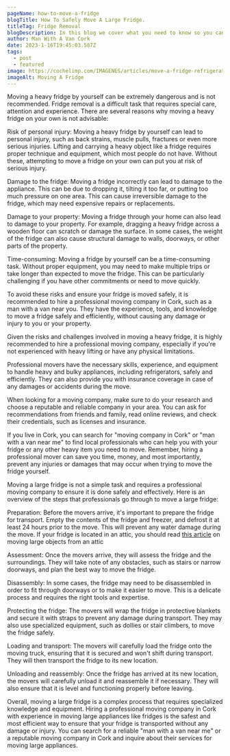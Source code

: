 ```yaml
---
pageName: how-to-move-a-fridge
blogTitle: How To Safely Move A Large Fridge.
titleTag: Fridge Removal
blogDescription: In this blog we cover what you need to know so you can safely move a heavy fridge
author: Man With A Van Cork
date: 2023-1-16T19:45:03.587Z
tags:
  - post
  - featured
image: https://cochelimp.com/IMAGENES/articles/move-a-fridge-refrigerator-moving.jpg
imageAlt: Moving A Fridge
---
```

Moving a heavy fridge by yourself can be extremely dangerous and is not recommended. Fridge removal is a difficult task that requires special care, attention and experience. There are several reasons why moving a heavy fridge on your own is not advisable:

Risk of personal injury: Moving a heavy fridge by yourself can lead to personal injury, such as back strains, muscle pulls, fractures or even more serious injuries. Lifting and carrying a heavy object like a fridge requires proper technique and equipment, which most people do not have. Without these, attempting to move a fridge on your own can put you at risk of serious injury.

Damage to the fridge: Moving a fridge incorrectly can lead to damage to the appliance. This can be due to dropping it, tilting it too far, or putting too much pressure on one area. This can cause irreversible damage to the fridge, which may need expensive repairs or replacements.

Damage to your property: Moving a fridge through your home can also lead to damage to your property. For example, dragging a heavy fridge across a wooden floor can scratch or damage the surface. In some cases, the weight of the fridge can also cause structural damage to walls, doorways, or other parts of the property.

Time-consuming: Moving a fridge by yourself can be a time-consuming task. Without proper equipment, you may need to make multiple trips or take longer than expected to move the fridge. This can be particularly challenging if you have other commitments or need to move quickly.

To avoid these risks and ensure your fridge is moved safely, it is recommended to hire a professional moving company in Cork, such as a man with a van near you. They have the experience, tools, and knowledge to move a fridge safely and efficiently, without causing any damage or injury to you or your property.

Given the risks and challenges involved in moving a heavy fridge, it is highly recommended to hire a professional moving company, especially if you're not experienced with heavy lifting or have any physical limitations.

Professional movers have the necessary skills, experience, and equipment to handle heavy and bulky appliances, including refrigerators, safely and efficiently. They can also provide you with insurance coverage in case of any damages or accidents during the move.

When looking for a moving company, make sure to do your research and choose a reputable and reliable company in your area. You can ask for recommendations from friends and family, read online reviews, and check their credentials, such as licenses and insurance.

If you live in Cork, you can search for "moving company in Cork" or "man with a van near me" to find local professionals who can help you with your fridge or any other heavy item you need to move. Remember, hiring a professional mover can save you time, money, and most importantly, prevent any injuries or damages that may occur when trying to move the fridge yourself.

Moving a large fridge is not a simple task and requires a professional moving company to ensure it is done safely and effectively. Here is an overview of the steps that professionals go through to move a large fridge:

Preparation: Before the movers arrive, it's important to prepare the fridge for transport. Empty the contents of the fridge and freezer, and defrost it at least 24 hours prior to the move. This will prevent any water damage during the move. If your fridge is located in an attic, you should read <a href="/blog/how-to-move-large-objects-from-attic/">this article</a> on moving large objects from an attic

Assessment: Once the movers arrive, they will assess the fridge and the surroundings. They will take note of any obstacles, such as stairs or narrow doorways, and plan the best way to move the fridge.

Disassembly: In some cases, the fridge may need to be disassembled in order to fit through doorways or to make it easier to move. This is a delicate process and requires the right tools and expertise.

Protecting the fridge: The movers will wrap the fridge in protective blankets and secure it with straps to prevent any damage during transport. They may also use specialized equipment, such as dollies or stair climbers, to move the fridge safely.

Loading and transport: The movers will carefully load the fridge onto the moving truck, ensuring that it is secured and won't shift during transport. They will then transport the fridge to its new location.

Unloading and reassembly: Once the fridge has arrived at its new location, the movers will carefully unload it and reassemble it if necessary. They will also ensure that it is level and functioning properly before leaving.

Overall, moving a large fridge is a complex process that requires specialized knowledge and equipment. Hiring a professional moving company in Cork with experience in moving large appliances like fridges is the safest and most efficient way to ensure that your fridge is transported without any damage or injury. You can search for a reliable "man with a van near me" or a reputable moving company in Cork and inquire about their services for moving large appliances.
